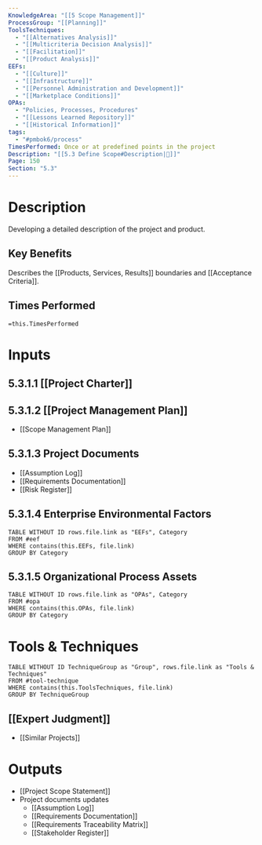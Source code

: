 ```yaml
---
KnowledgeArea: "[[5 Scope Management]]"
ProcessGroup: "[[Planning]]"
ToolsTechniques:
  - "[[Alternatives Analysis]]"
  - "[[Multicriteria Decision Analysis]]"
  - "[[Facilitation]]"
  - "[[Product Analysis]]"
EEFs:
  - "[[Culture]]"
  - "[[Infrastructure]]"
  - "[[Personnel Administration and Development]]"
  - "[[Marketplace Conditions]]"
OPAs:
  - "Policies, Processes, Procedures"
  - "[[Lessons Learned Repository]]"
  - "[[Historical Information]]"
tags:
  - "#pmbok6/process"
TimesPerformed: Once or at predefined points in the project
Description: "[[5.3 Define Scope#Description|📝]]"
Page: 150
Section: "5.3"
---
```

# Description
Developing a detailed description of the project and product.
## Key Benefits
Describes the [[Products, Services, Results]] boundaries and [[Acceptance Criteria]].
## Times Performed
`=this.TimesPerformed`
# Inputs
## 5.3.1.1 [[Project Charter]]
## 5.3.1.2 [[Project Management Plan]]
- [[Scope Management Plan]]
## 5.3.1.3 Project Documents
- [[Assumption Log]]
- [[Requirements Documentation]]
- [[Risk Register]]
## 5.3.1.4 Enterprise Environmental Factors
```dataview
TABLE WITHOUT ID rows.file.link as "EEFs", Category
FROM #eef
WHERE contains(this.EEFs, file.link)
GROUP BY Category
```
## 5.3.1.5 Organizational Process Assets
```dataview
TABLE WITHOUT ID rows.file.link as "OPAs", Category
FROM #opa
WHERE contains(this.OPAs, file.link)
GROUP BY Category
```
# Tools & Techniques
```dataview
TABLE WITHOUT ID TechniqueGroup as "Group", rows.file.link as "Tools & Techniques"
FROM #tool-technique
WHERE contains(this.ToolsTechniques, file.link)
GROUP BY TechniqueGroup
```
## [[Expert Judgment]]
- [[Similar Projects]]
# Outputs
- [[Project Scope Statement]]
- Project documents updates
	- [[Assumption Log]]
	- [[Requirements Documentation]]
	- [[Requirements Traceability Matrix]]
	- [[Stakeholder Register]]
